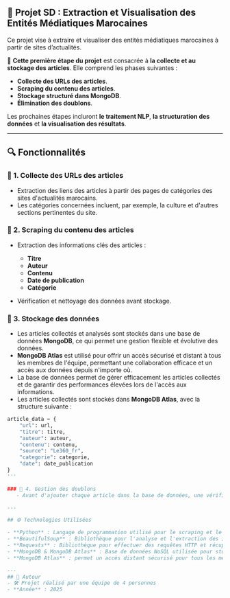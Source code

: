 ## 📌 Projet SD : Extraction et Visualisation des Entités Médiatiques Marocaines
Ce projet vise à extraire et visualiser des entités médiatiques marocaines à partir de sites d’actualités.

🔹 **Cette première étape du projet** est consacrée à **la collecte et au stockage des articles**. Elle comprend les phases suivantes :

- **Collecte des URLs des articles**.
- **Scraping du contenu des articles**.
- **Stockage structuré dans MongoDB**.
- **Élimination des doublons**.
  
Les prochaines étapes incluront **le traitement NLP**, **la structuration des données** et **la visualisation des résultats**.

---

## 🔍 Fonctionnalités  

### 📌 1. Collecte des URLs des articles  
- Extraction des liens des articles à partir des pages de catégories des sites d'actualités marocains.  
- Les catégories concernées incluent, par exemple, la culture et d'autres sections pertinentes du site.


### 📌 2. Scraping du contenu des articles  
- Extraction des informations clés des articles :  
  - **Titre**  
  - **Auteur**  
  - **Contenu**  
  - **Date de publication**  
  - **Catégorie**  

- Vérification et nettoyage des données avant stockage. 


### 📌 3. Stockage des données 
   - Les articles collectés et analysés sont stockés dans une base de données **MongoDB**, ce qui permet une gestion flexible et évolutive des données.
   - **MongoDB Atlas** est utilisé pour offrir un accès sécurisé et distant à tous les membres de l'équipe, permettant une collaboration efficace et un accès aux données depuis n'importe où.
   - La base de données permet de gérer efficacement les articles collectés et de garantir des performances élevées lors de l'accès aux informations.
   - Les articles collectés sont stockés dans **MongoDB Atlas**, avec la structure suivante :  

```python
article_data = {
    "url": url,
    "titre": titre,
    "auteur": auteur,
    "contenu": contenu,
    "source": "Le360_fr",
    "categorie": categorie,
    "date": date_publication
}
'''

### 📌 4. Gestion des doublons
   - Avant d'ajouter chaque article dans la base de données, une vérification est effectuée pour éviter les doublons, assurant ainsi une base de données propre et sans redondance.

---

## ⚙️ Technologies Utilisées

- **Python** : Langage de programmation utilisé pour le scraping et le traitement des données.
- **BeautifulSoup** : Bibliothèque pour l'analyse et l'extraction des informations des pages web HTML.
- **Requests** : Bibliothèque pour effectuer des requêtes HTTP et récupérer les pages des articles.
- **MongoDB & MongoDB Atlas** : Base de données NoSQL utilisée pour stocker les articles collectés.
- **MongoDB Atlas** : permet un accès distant sécurisé pour tous les membres de l'équipe.

---
## 📌 Auteur
- 🛠 Projet réalisé par une équipe de 4 personnes
- **Année** : 2025
